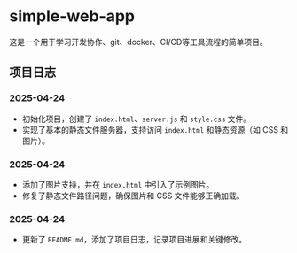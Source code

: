 # simple-web-app

这是一个用于学习开发协作、git、docker、CI/CD等工具流程的简单项目。

## 项目日志

### 2025-04-24
- 初始化项目，创建了 `index.html`、`server.js` 和 `style.css` 文件。
- 实现了基本的静态文件服务器，支持访问 `index.html` 和静态资源（如 CSS 和图片）。

### 2025-04-24
- 添加了图片支持，并在 `index.html` 中引入了示例图片。
- 修复了静态文件路径问题，确保图片和 CSS 文件能够正确加载。

### 2025-04-24
- 更新了 `README.md`，添加了项目日志，记录项目进展和关键修改。